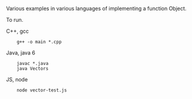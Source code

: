Various examples in various languages of implementing a function Object.

To run.

C++, gcc
```
    g++ -o main *.cpp
```

Java, java 6
```
    javac *.java
    java Vectors
```


JS, node
```
    node vector-test.js
```
